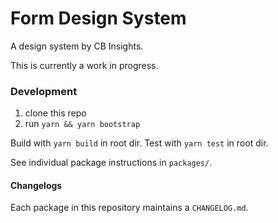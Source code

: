 # Form Design System

A design system by CB Insights.

This is currently a work in progress.

### Development

1. clone this repo
2. run `yarn && yarn bootstrap`

Build with `yarn build` in root dir.
Test with `yarn test` in root dir.

See individual package instructions in `packages/`.

#### Changelogs
Each package in this repository maintains a `CHANGELOG.md`.
